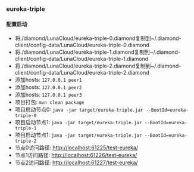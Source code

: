 ### eureka-triple

#### 配置启动

* 将./diamond/LunaCloud/eureka-triple-0.diamond复制到~/.diamond-client/config-data/LunaCloud/eureka-triple-0.diamond
* 将./diamond/LunaCloud/eureka-triple-1.diamond复制到~/.diamond-client/config-data/LunaCloud/eureka-triple-1.diamond
* 将./diamond/LunaCloud/eureka-triple-2.diamond复制到~/.diamond-client/config-data/LunaCloud/eureka-triple-2.diamond
* 添加hosts: ```127.0.0.1 peer1```
* 添加hosts: ```127.0.0.1 peer2```
* 添加hosts: ```127.0.0.1 peer3```
* 项目打包: ```mvn clean package```
* 项目启动节点0: ```java -jar target/eureka-triple.jar --BootId=eureka-triple-0```
* 项目启动节点1: ```java -jar target/eureka-triple.jar --BootId=eureka-triple-1```
* 项目启动节点1: ```java -jar target/eureka-triple.jar --BootId=eureka-triple-2```
* 节点0访问路径: [http://localhost:61225/test-eureka/](http://localhost:61225/test-eureka/)
* 节点1访问路径: [http://localhost:61226/test-eureka/](http://localhost:61226/test-eureka/)
* 节点2访问路径: [http://localhost:61227/test-eureka/](http://localhost:61227/test-eureka/)
